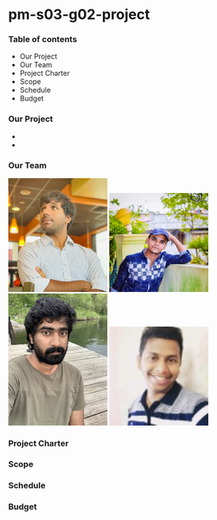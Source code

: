 # pm-s03-g02-project

### Table of contents
  * Our Project
  * Our Team
  * Project Charter
  * Scope
  * Schedule
  * Budget

### Our Project
* 
* 

### Our Team


<img src="/Images/akhil_mallepally.JPG" alt="drawing" width="200"/> <img src="/Images/chandra_bhanu.jpg" alt="drawing" width="200"/> <img src="/Images/sai_enugula.jpg" alt="drawing" width="200"/> <img src="/Images/subash_nethra.jpg" alt="drawing" width="200"/>


### Project Charter
 

### Scope
 

### Schedule
 

### Budget
